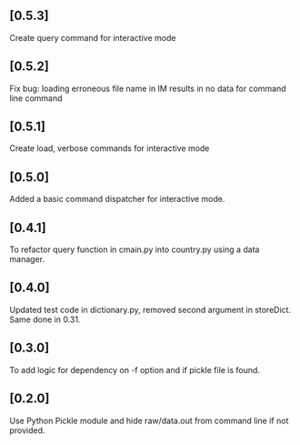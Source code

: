 ## [0.5.3] 

Create query command for interactive mode

## [0.5.2] 

Fix bug: loading erroneous file name in IM results in no data for command line command

## [0.5.1] 

Create load, verbose commands for interactive mode

## [0.5.0] 

Added a basic command dispatcher for interactive mode.

## [0.4.1] 

To refactor query function in cmain.py into country.py using a data manager.

## [0.4.0] 

Updated test code in dictionary.py, removed second argument in storeDict. Same done in 0.31.

## [0.3.0] 

To add logic for dependency on -f option and if pickle file is found.

## [0.2.0] 

Use Python Pickle module and hide raw/data.out from command line if not provided.